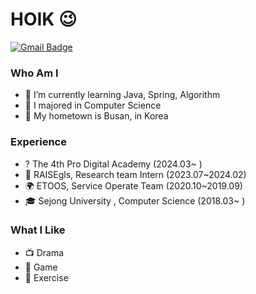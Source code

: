# HOIK 😉
[![Gmail Badge](https://img.shields.io/badge/Gmail-D14836?style=flat&logo=Gmail&logoColor=white)](mailto:bluesky2915@gmail.com)
### Who Am I
- 🌱 I’m currently learning Java, Spring, Algorithm
- 🥇 I majored in Computer Science
- 🚅 My hometown is Busan, in Korea

### Experience
- ? The 4th Pro Digital Academy (2024.03~ )
- 💊 RAISEgls, Research team Intern (2023.07~2024.02)
- 🌍 ETOOS, Service Operate Team (2020.10~2019.09)
- 🎓 Sejong University , Computer Science (2018.03~ )

### What I Like
- 📺 Drama
- 🔵 Game
- 🍕 Exercise
